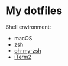 # My dotfiles

Shell environment:

-   macOS
-   [zsh](https://www.zsh.org)
-   [oh-my-zsh](https://ohmyz.sh)
-   [iTerm2](http://www.iterm2.com)
